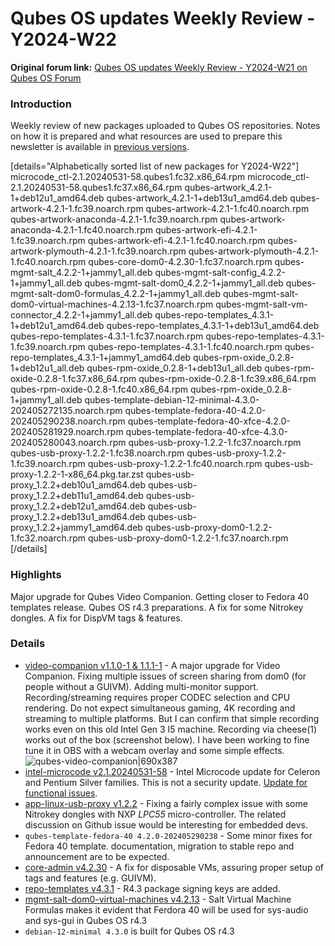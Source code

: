 # Qubes OS updates Weekly Review - Y2024-W22

**Original forum link:** [Qubes OS updates Weekly Review - Y2024-W21 on Qubes OS Forum](https://forum.qubes-os.org/t/qubes-os-updates-weekly-review-y2024-w22/26812)

### Introduction
Weekly review of new packages uploaded to Qubes OS repositories. Notes on how it is prepared and what resources are used to prepare this newsletter is available in [previous versions](https://forum.qubes-os.org/t/qubes-os-updates-weekly-review-y2024-w21/26670).


[details="Alphabetically sorted list of new packages for Y2024-W22"]
microcode_ctl-2.1.20240531-58.qubes1.fc32.x86_64.rpm
microcode_ctl-2.1.20240531-58.qubes1.fc37.x86_64.rpm
qubes-artwork_4.2.1-1+deb12u1_amd64.deb
qubes-artwork_4.2.1-1+deb13u1_amd64.deb
qubes-artwork-4.2.1-1.fc39.noarch.rpm
qubes-artwork-4.2.1-1.fc40.noarch.rpm
qubes-artwork-anaconda-4.2.1-1.fc39.noarch.rpm
qubes-artwork-anaconda-4.2.1-1.fc40.noarch.rpm
qubes-artwork-efi-4.2.1-1.fc39.noarch.rpm
qubes-artwork-efi-4.2.1-1.fc40.noarch.rpm
qubes-artwork-plymouth-4.2.1-1.fc39.noarch.rpm
qubes-artwork-plymouth-4.2.1-1.fc40.noarch.rpm
qubes-core-dom0-4.2.30-1.fc37.noarch.rpm
qubes-mgmt-salt_4.2.2-1+jammy1_all.deb
qubes-mgmt-salt-config_4.2.2-1+jammy1_all.deb
qubes-mgmt-salt-dom0_4.2.2-1+jammy1_all.deb
qubes-mgmt-salt-dom0-formulas_4.2.2-1+jammy1_all.deb
qubes-mgmt-salt-dom0-virtual-machines-4.2.13-1.fc37.noarch.rpm
qubes-mgmt-salt-vm-connector_4.2.2-1+jammy1_all.deb
qubes-repo-templates_4.3.1-1+deb12u1_amd64.deb
qubes-repo-templates_4.3.1-1+deb13u1_amd64.deb
qubes-repo-templates-4.3.1-1.fc37.noarch.rpm
qubes-repo-templates-4.3.1-1.fc39.noarch.rpm
qubes-repo-templates-4.3.1-1.fc40.noarch.rpm
qubes-repo-templates_4.3.1-1+jammy1_amd64.deb
qubes-rpm-oxide_0.2.8-1+deb12u1_all.deb
qubes-rpm-oxide_0.2.8-1+deb13u1_all.deb
qubes-rpm-oxide-0.2.8-1.fc37.x86_64.rpm
qubes-rpm-oxide-0.2.8-1.fc39.x86_64.rpm
qubes-rpm-oxide-0.2.8-1.fc40.x86_64.rpm
qubes-rpm-oxide_0.2.8-1+jammy1_all.deb
qubes-template-debian-12-minimal-4.3.0-202405272135.noarch.rpm
qubes-template-fedora-40-4.2.0-202405290238.noarch.rpm
qubes-template-fedora-40-xfce-4.2.0-202405281929.noarch.rpm
qubes-template-fedora-40-xfce-4.3.0-202405280043.noarch.rpm
qubes-usb-proxy-1.2.2-1.fc37.noarch.rpm
qubes-usb-proxy-1.2.2-1.fc38.noarch.rpm
qubes-usb-proxy-1.2.2-1.fc39.noarch.rpm
qubes-usb-proxy-1.2.2-1.fc40.noarch.rpm
qubes-usb-proxy-1.2.2-1-x86_64.pkg.tar.zst
qubes-usb-proxy_1.2.2+deb10u1_amd64.deb
qubes-usb-proxy_1.2.2+deb11u1_amd64.deb
qubes-usb-proxy_1.2.2+deb12u1_amd64.deb
qubes-usb-proxy_1.2.2+deb13u1_amd64.deb
qubes-usb-proxy_1.2.2+jammy1_amd64.deb
qubes-usb-proxy-dom0-1.2.2-1.fc32.noarch.rpm
qubes-usb-proxy-dom0-1.2.2-1.fc37.noarch.rpm
[/details]

### Highlights
Major upgrade for Qubes Video Companion. Getting closer to Fedora 40 templates release. Qubes OS r4.3 preparations. A fix for some Nitrokey dongles. A fix for DispVM tags & features.

### Details
- [video-companion v1.1.0-1 & 1.1.1-1](https://github.com/QubesOS/qubes-video-companion/compare/v1.0.7-1...v1.1.1-1) - A major upgrade for Video Companion. Fixing multiple issues of screen sharing from dom0 (for people without a GUIVM). Adding multi-monitor support. Recording/streaming requires proper CODEC selection and CPU rendering. Do not expect simultaneous gaming, 4K recording and streaming to multiple platforms. But I can confirm that simple recording works even on this old Intel Gen 3 I5 machine. Recording via cheese(1) works out of the box (screenshot below). I have been working to fine tune it in OBS with a webcam overlay and some simple effects.
![qubes-video-companion|690x387](upload://kipBnKFST4wcyfHG1zTDeqVminT.png)
- [intel-microcode v2.1.20240531-58](https://github.com/QubesOS/qubes-intel-microcode/compare/v2.1.20240514-58.qubes1...v2.1.20240531-58.qubes1) - Intel Microcode update for Celeron and Pentium Silver families. This is not a security update. [Update for functional issues](https://www.phoronix.com/news/Intel-Celeron-Silver-Microcode).
- [app-linux-usb-proxy v1.2.2](https://github.com/QubesOS/qubes-app-linux-usb-proxy/compare/v1.2.1...v1.2.2) - Fixing a fairly complex issue with some Nitrokey dongles with NXP *LPC55* micro-controller. The related discussion on Github issue would be interesting for embedded devs.
- `qubes-template-fedora-40 4.2.0-202405290238` - Some minor fixes for Fedora 40 template. documentation, migration to stable repo and announcement are to be expected.
- [core-admin v4.2.30](https://github.com/QubesOS/qubes-core-admin/compare/v4.2.29...v4.2.30) - A fix for disposable VMs, assuring proper setup of tags and features (e.g. GUIVM).
- [repo-templates v4.3.1](https://github.com/QubesOS/qubes-repo-templates/compare/v4.3.0...v4.3.1) - R4.3 package signing keys are added.
- [mgmt-salt-dom0-virtual-machines v4.2.13](https://github.com/QubesOS/qubes-mgmt-salt-dom0-virtual-machines/compare/v4.2.12...v4.2.13) - Salt Virtual Machine Formulas makes it evident that Ferdora 40 will be used for sys-audio and sys-gui in Qubes OS r4.3
- `debian-12-minimal 4.3.0` is built for Qubes OS r4.3
